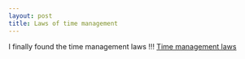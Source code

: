 ```yaml
---
layout: post
title: Laws of time management
---
```


I finally found the time management laws !!!
[Time management laws](https://www.bebee.com/producer/@stephane-fenner/6-time-management-laws-to-always-keep-in-mind)
